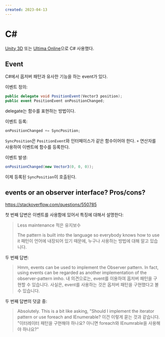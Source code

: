 ```yaml
---
created: 2023-04-13
---
```

# C#

[Unity 3D](./unity3d.md) 또는 [Ultima Online](./game.md)으로 C# 사용했다.

## Event

C#에서 옵저버 패턴과 유사한 기능을 하는 event가 있다.

이벤트 정의:
```c#
public delegate void PositionEvent(Vector3 position);
public event PositionEvent onPositionChanged;
```

delegate는 함수를 표현하는 방법이다.

이벤트 등록:
```c#
onPositionChanged += SyncPosition;
```

`SyncPosition`은 `PositionEvent`와 인터페이스가 같은 함수이어야 한다.
`+` 연산자를 사용하여 이벤트에 함수를 등록한다.

이벤트 발생:
```c#
onPositionChanged(new Vector3(0, 0, 0));
```

이제 등록된 `SyncPosition`이 호출된다.

## events or an observer interface? Pros/cons?

https://stackoverflow.com/questions/550785

첫 번째 답변은 이벤트를 사용함에 있어서 특징에 대해서 설명한다:
> Less maintenance
> 적은 유지보수
>
> The pattern is built into the language so everybody knows how to use it
> 패턴이 언어에 내장되어 있기 때문에, 누구나 사용하는 방법에 대해 알고 있습니다.

두 번째 답변:
> Hmm, events can be used to implement the Observer pattern. In fact, using events can be regarded as another implementation of the observer-pattern imho.
> 내 의견으로는, event를 이용하여 옵저버 패턴을 구현할 수 있습니다. 사실은, event를 사용하는 것은 옵저버 패턴을 구현했다고 볼 수 있습니다.

두 번째 답변의 덧글 중:
> Absolutely. This is a bit like asking, "Should I implement the iterator pattern or use foreach and IEnumerable?
> 이건 이렇게 묻는 것과 같습니다. "이터레이터 패턴을 구현해야 하나요? 아니면 foreach와 IEnumrable을 사용해야 하나요?"
